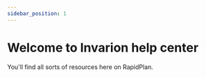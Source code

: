 ```yaml
---
sidebar_position: 1
---
```


# Welcome to Invarion help center

You'll find all sorts of resources here on RapidPlan.
